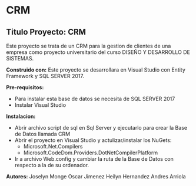 # CRM
## Titulo Proyecto: **CRM**
Este proyecto se trata de un CRM para la gestion de clientes de una empresa como proyecto universitario del curso DISEÑO Y DESARROLLO DE SISTEMAS.

**Construido con:** 
Este proyecto se desarrollara en Visual Studio con Entity Framework y SQL SERVER 2017.

**Pre-requisitos:**
- Para instalar esta base de datos se necesita de SQL SERVER 2017
- Instalar Visual Studio 

**Instalacion:**
- Abrir archivo script de sql en Sql Server y ejecutarlo para crear la Base de Datos llamada CRM
- Abrir el proyecto en Visual Studio y actulizar/instalar los NuGets:
  - Microsoft.Net.Compilers
  - Microsoft.CodeDom.Providers.DotNetCompilerPlatform
- Ir a archivo Web.config y cambiar la ruta de la Base de Datos con respecto a la de su ordenador. 

**Autores:**
Joselyn Monge
Oscar Jimenez
Heilyn Hernandez
Andres Arriola
